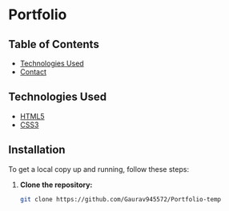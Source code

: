 # Portfolio

## Table of Contents


- [Technologies Used](#technologies-used)
- [Contact](#contact)


## Technologies Used

- [HTML5](https://developer.mozilla.org/en-US/docs/Web/Guide/HTML/HTML5)
- [CSS3](https://developer.mozilla.org/en-US/docs/Web/CSS/CSS3)

## Installation

To get a local copy up and running, follow these steps:

1. **Clone the repository:**

    ```bash
    git clone https://github.com/Gaurav945572/Portfolio-temp
    ```



